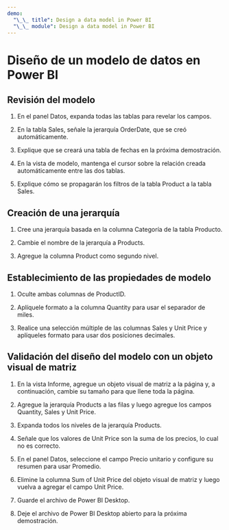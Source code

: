 ```yaml
---
demo:
  "\_\_ title": Design a data model in Power BI
  "\_\_ module": Design a data model in Power BI
---
```

# Diseño de un modelo de datos en Power BI

## Revisión del modelo

1. En el panel Datos, expanda todas las tablas para revelar los campos.

1. En la tabla Sales, señale la jerarquía OrderDate, que se creó automáticamente.

1. Explique que se creará una tabla de fechas en la próxima demostración.

1. En la vista de modelo, mantenga el cursor sobre la relación creada automáticamente entre las dos tablas.

1. Explique cómo se propagarán los filtros de la tabla Product a la tabla Sales.

## Creación de una jerarquía

1. Cree una jerarquía basada en la columna Categoría de la tabla Producto.

1. Cambie el nombre de la jerarquía a Products.

1. Agregue la columna Product como segundo nivel.

## Establecimiento de las propiedades de modelo

1. Oculte ambas columnas de ProductID.

1. Aplíquele formato a la columna Quantity para usar el separador de miles.

1. Realice una selección múltiple de las columnas Sales y Unit Price y aplíqueles formato para usar dos posiciones decimales.

## Validación del diseño del modelo con un objeto visual de matriz

1. En la vista Informe, agregue un objeto visual de matriz a la página y, a continuación, cambie su tamaño para que llene toda la página.

1. Agregue la jerarquía Products a las filas y luego agregue los campos Quantity, Sales y Unit Price.

1. Expanda todos los niveles de la jerarquía Products.

1. Señale que los valores de Unit Price son la suma de los precios, lo cual no es correcto.

1. En el panel Datos, seleccione el campo Precio unitario y configure su resumen para usar Promedio.

1. Elimine la columna Sum of Unit Price del objeto visual de matriz y luego vuelva a agregar el campo Unit Price.

1. Guarde el archivo de Power BI Desktop.

1. Deje el archivo de Power BI Desktop abierto para la próxima demostración.
